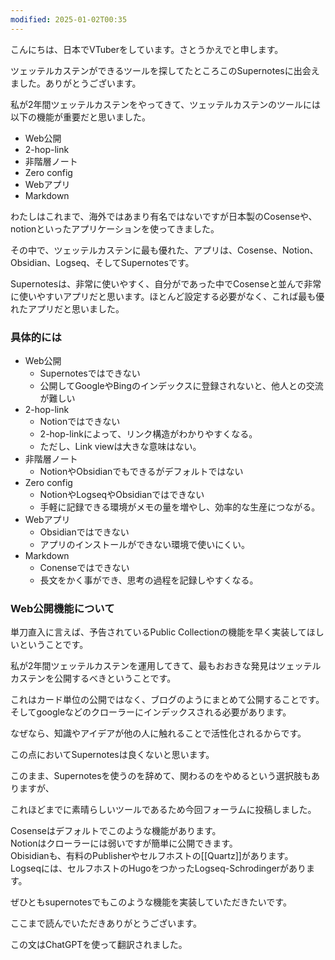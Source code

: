 ```yaml
---
modified: 2025-01-02T00:35
---
```

  

  

こんにちは、日本でVTuberをしています。さとうかえでと申します。

ツェッテルカステンができるツールを探してたところこのSupernotesに出会えました。ありがとうございます。

私が2年間ツェッテルカステンをやってきて、ツェッテルカステンのツールには以下の機能が重要だと思いました。

- Web公開
- 2-hop-link
- 非階層ノート
- Zero config
- Webアプリ
- Markdown

  

わたしはこれまで、海外ではあまり有名ではないですが日本製のCosenseや、notionといったアプリケーションを使ってきました。

その中で、ツェッテルカステンに最も優れた、アプリは、Cosense、Notion、Obsidian、Logseq、そしてSupernotesです。

Supernotesは、非常に使いやすく、自分がであった中でCosenseと並んで非常に使いやすいアプリだと思います。ほとんど設定する必要がなく、これば最も優れたアプリだと思いました。

  

### 具体的には

- Web公開
    - Supernotesではできない
    - 公開してGoogleやBingのインデックスに登録されないと、他人との交流が難しい
- 2-hop-link
    - Notionではできない
    - 2-hop-linkによって、リンク構造がわかりやすくなる。
    - ただし、Link viewは大きな意味はない。
- 非階層ノート
    - NotionやObsidianでもできるがデフォルトではない
- Zero config
    - NotionやLogseqやObsidianではできない
    - 手軽に記録できる環境がメモの量を増やし、効率的な生産につながる。
- Webアプリ
    - Obsidianではできない
    - アプリのインストールができない環境で使いにくい。
- Markdown
    - Conenseではできない
    - 長文をかく事ができ、思考の過程を記録しやすくなる。

  

### Web公開機能について

単刀直入に言えば、予告されているPublic Collectionの機能を早く実装してほしいということです。

私が2年間ツェッテルカステンを運用してきて、最もおおきな発見はツェッテルカステンを公開するべきということです。

これはカード単位の公開ではなく、ブログのようにまとめて公開することです。  
そしてgoogleなどのクローラーにインデックスされる必要があります。  

なぜなら、知識やアイデアが他の人に触れることで活性化されるからです。

この点においてSupernotesは良くないと思います。

このまま、Supernotesを使うのを辞めて、関わるのをやめるという選択肢もありますが、

これほどまでに素晴らしいツールであるため今回フォーラムに投稿しました。

  

Cosenseはデフォルトでこのような機能があります。  
Notionはクローラーには弱いですが簡単に公開できます。  
Obisidianも、有料のPublisherやセルフホストの[[Quartz]]があります。  
Logseqには、セルフホストのHugoをつかったLogseq-Schrodingerがあります。  

  

ぜひともsupernotesでもこのような機能を実装していただきたいです。

  

ここまで読んでいただきありがとうございます。

この文はChatGPTを使って翻訳されました。